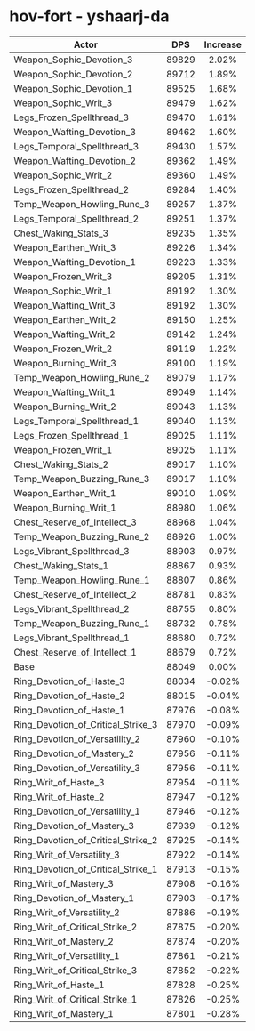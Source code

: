 # hov-fort - yshaarj-da
| Actor | DPS | Increase |
|---|:---:|:---:|
|Weapon_Sophic_Devotion_3|89829|2.02%|
|Weapon_Sophic_Devotion_2|89712|1.89%|
|Weapon_Sophic_Devotion_1|89525|1.68%|
|Weapon_Sophic_Writ_3|89479|1.62%|
|Legs_Frozen_Spellthread_3|89470|1.61%|
|Weapon_Wafting_Devotion_3|89462|1.60%|
|Legs_Temporal_Spellthread_3|89430|1.57%|
|Weapon_Wafting_Devotion_2|89362|1.49%|
|Weapon_Sophic_Writ_2|89360|1.49%|
|Legs_Frozen_Spellthread_2|89284|1.40%|
|Temp_Weapon_Howling_Rune_3|89257|1.37%|
|Legs_Temporal_Spellthread_2|89251|1.37%|
|Chest_Waking_Stats_3|89235|1.35%|
|Weapon_Earthen_Writ_3|89226|1.34%|
|Weapon_Wafting_Devotion_1|89223|1.33%|
|Weapon_Frozen_Writ_3|89205|1.31%|
|Weapon_Sophic_Writ_1|89192|1.30%|
|Weapon_Wafting_Writ_3|89192|1.30%|
|Weapon_Earthen_Writ_2|89150|1.25%|
|Weapon_Wafting_Writ_2|89142|1.24%|
|Weapon_Frozen_Writ_2|89119|1.22%|
|Weapon_Burning_Writ_3|89100|1.19%|
|Temp_Weapon_Howling_Rune_2|89079|1.17%|
|Weapon_Wafting_Writ_1|89049|1.14%|
|Weapon_Burning_Writ_2|89043|1.13%|
|Legs_Temporal_Spellthread_1|89040|1.13%|
|Legs_Frozen_Spellthread_1|89025|1.11%|
|Weapon_Frozen_Writ_1|89025|1.11%|
|Chest_Waking_Stats_2|89017|1.10%|
|Temp_Weapon_Buzzing_Rune_3|89017|1.10%|
|Weapon_Earthen_Writ_1|89010|1.09%|
|Weapon_Burning_Writ_1|88980|1.06%|
|Chest_Reserve_of_Intellect_3|88968|1.04%|
|Temp_Weapon_Buzzing_Rune_2|88926|1.00%|
|Legs_Vibrant_Spellthread_3|88903|0.97%|
|Chest_Waking_Stats_1|88867|0.93%|
|Temp_Weapon_Howling_Rune_1|88807|0.86%|
|Chest_Reserve_of_Intellect_2|88781|0.83%|
|Legs_Vibrant_Spellthread_2|88755|0.80%|
|Temp_Weapon_Buzzing_Rune_1|88732|0.78%|
|Legs_Vibrant_Spellthread_1|88680|0.72%|
|Chest_Reserve_of_Intellect_1|88679|0.72%|
|Base|88049|0.00%|
|Ring_Devotion_of_Haste_3|88034|-0.02%|
|Ring_Devotion_of_Haste_2|88015|-0.04%|
|Ring_Devotion_of_Haste_1|87976|-0.08%|
|Ring_Devotion_of_Critical_Strike_3|87970|-0.09%|
|Ring_Devotion_of_Versatility_2|87960|-0.10%|
|Ring_Devotion_of_Mastery_2|87956|-0.11%|
|Ring_Devotion_of_Versatility_3|87956|-0.11%|
|Ring_Writ_of_Haste_3|87954|-0.11%|
|Ring_Writ_of_Haste_2|87947|-0.12%|
|Ring_Devotion_of_Versatility_1|87946|-0.12%|
|Ring_Devotion_of_Mastery_3|87939|-0.12%|
|Ring_Devotion_of_Critical_Strike_2|87925|-0.14%|
|Ring_Writ_of_Versatility_3|87922|-0.14%|
|Ring_Devotion_of_Critical_Strike_1|87913|-0.15%|
|Ring_Writ_of_Mastery_3|87908|-0.16%|
|Ring_Devotion_of_Mastery_1|87903|-0.17%|
|Ring_Writ_of_Versatility_2|87886|-0.19%|
|Ring_Writ_of_Critical_Strike_2|87875|-0.20%|
|Ring_Writ_of_Mastery_2|87874|-0.20%|
|Ring_Writ_of_Versatility_1|87861|-0.21%|
|Ring_Writ_of_Critical_Strike_3|87852|-0.22%|
|Ring_Writ_of_Haste_1|87828|-0.25%|
|Ring_Writ_of_Critical_Strike_1|87826|-0.25%|
|Ring_Writ_of_Mastery_1|87801|-0.28%|
